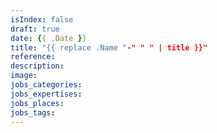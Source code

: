 ```yaml
---
isIndex: false
draft: true
date: {{ .Date }}
title: "{{ replace .Name "-" " " | title }}"
reference:
description:
image:
jobs_categories: 
jobs_expertises: 
jobs_places: 
jobs_tags: 
---
```

